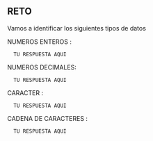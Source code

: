 ## RETO 
Vamos a identificar los siguientes tipos de datos

NUMEROS ENTEROS : 

      TU RESPUESTA AQUI

NUMEROS DECIMALES: 

      TU RESPUESTA AQUI

CARACTER : 

      TU RESPUESTA AQUI

CADENA DE CARACTERES : 

      TU RESPUESTA AQUI
    
